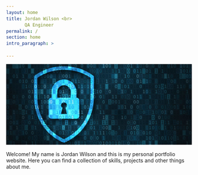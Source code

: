 ```yaml
---
layout: home
title: Jordan Wilson <br>
       QA Engineer
permalink: /
section: home
intro_paragraph: >

---
```

![Security](assets/img/uploads/IT-security.jpg)

Welcome! My name is Jordan Wilson and this is my personal portfolio website. Here you can find a collection of skills, projects and other things about me.
